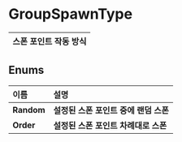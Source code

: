 # **GroupSpawnType**

| **스폰 포인트 작동 방식** |
| :--- |
## **Enums**

| **이름** | **설명** |
| :--- | :--- |
| **Random** | **설정된 스폰 포인트 중에 랜덤 스폰** |
| **Order** | **설정된 스폰 포인트 차례대로 스폰** |
